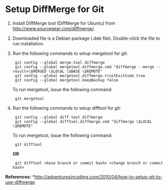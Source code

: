 Setup DiffMerge for Git
========================

1. Install DiffMerge tool (DiffMerge for Ubuntu) from http://www.sourcegear.com/diffmerge/.

2. Downloaded file is a Debian package (.deb file). Double-click the file to run installation.

3. Run the following commands to setup mergetool for git:

		git config --global merge.tool diffmerge
		git config --global mergetool.diffmerge.cmd "diffmerge --merge --result=\$MERGED \$LOCAL \$BASE \$REMOTE"
		git config --global mergetool.diffmerge.trustExitCode true
		git config --global mergetool.keepBackup false


	To run mergetool, issue the following command:

		git mergetool


4. Run the following commands to setup difftool for git:

		git config --global diff.tool diffmerge
		git config --global difftool.diffmerge.cmd "diffmerge \$LOCAL \$REMOTE"


	To run mergetool, issue the following command:

		git difftool


	**OR**

		git difftool <base branch or commit hash> <change branch or commit hash>


**References:**
*http://adventuresincoding.com/2010/04/how-to-setup-git-to-use-diffmerge
